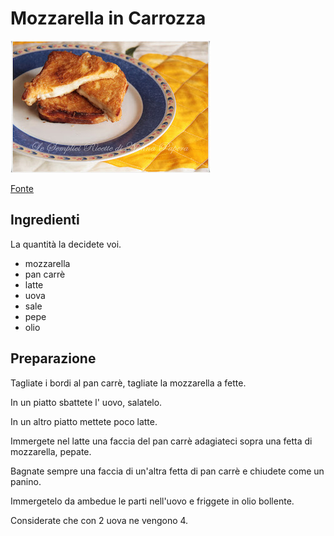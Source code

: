 # Mozzarella in Carrozza

![Mozzarella in Carrozza](/immagini/mozzarella-in-carrozza.jpg)

[Fonte](http://lesempliciricettedinonnapapera.blogspot.it/2010/06/mozzarella-in-carrozza.html)

## Ingredienti

La quantità la decidete voi.

- mozzarella
- pan carrè
- latte
- uova
- sale
- pepe
- olio

## Preparazione

Tagliate i bordi al pan carrè, tagliate la mozzarella a fette.

In un piatto sbattete l' uovo, salatelo.

In un altro piatto mettete poco latte.

Immergete nel latte una faccia del pan carrè adagiateci sopra una fetta di mozzarella, pepate.

Bagnate sempre una faccia di un'altra fetta di pan carrè e chiudete come un panino.

Immergetelo da ambedue le parti nell'uovo e friggete in olio bollente.

Considerate che con 2 uova ne vengono 4.
